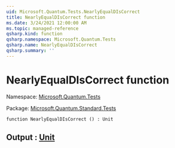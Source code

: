 ```yaml
---
uid: Microsoft.Quantum.Tests.NearlyEqualDIsCorrect
title: NearlyEqualDIsCorrect function
ms.date: 3/24/2021 12:00:00 AM
ms.topic: managed-reference
qsharp.kind: function
qsharp.namespace: Microsoft.Quantum.Tests
qsharp.name: NearlyEqualDIsCorrect
qsharp.summary: ''
---
```


# NearlyEqualDIsCorrect function

Namespace: [Microsoft.Quantum.Tests](xref:Microsoft.Quantum.Tests)

Package: [Microsoft.Quantum.Standard.Tests](https://nuget.org/packages/Microsoft.Quantum.Standard.Tests)




```qsharp
function NearlyEqualDIsCorrect () : Unit
```


## Output : [Unit](xref:microsoft.quantum.lang-ref.unit)


